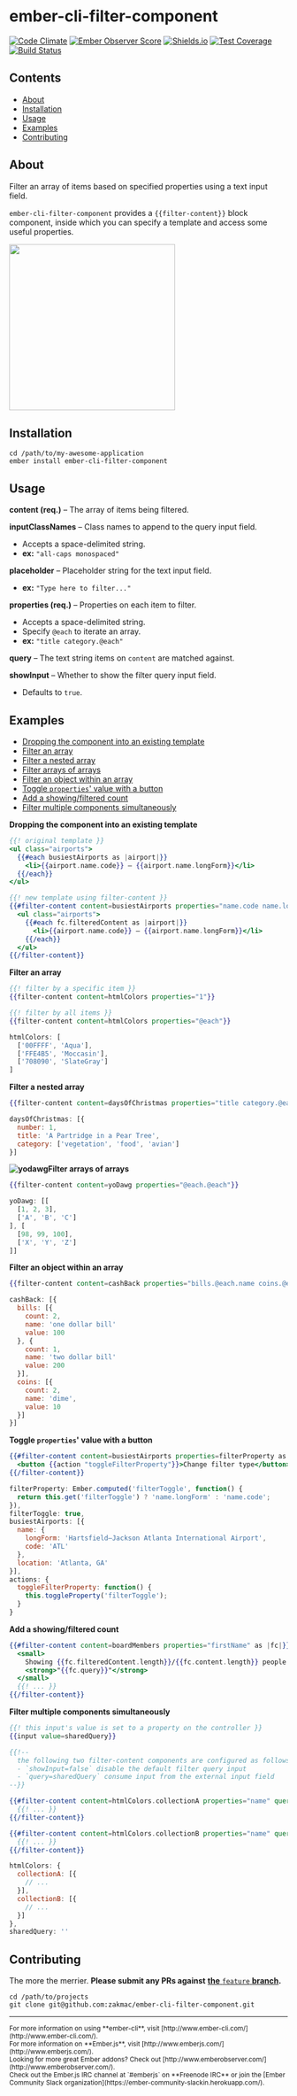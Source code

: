 # ember-cli-filter-component
[![Code Climate](https://codeclimate.com/github/zakmac/ember-cli-filter-component/badges/gpa.svg)](https://codeclimate.com/github/zakmac/ember-cli-filter-component)
[![Ember Observer Score](http://emberobserver.com/badges/ember-cli-filter-component.svg)](http://emberobserver.com/addons/ember-cli-filter-component)
[![Shields.io](https://img.shields.io/badge/tests-54%2F54-brightgreen.svg)](http://shields.io)
[![Test Coverage](https://codeclimate.com/github/zakmac/ember-cli-filter-component/badges/coverage.svg)](https://codeclimate.com/github/zakmac/ember-cli-filter-component/coverage)
[![Build Status](https://travis-ci.org/zakmac/ember-cli-filter-component.svg?branch=feature)](https://travis-ci.org/zakmac/ember-cli-filter-component)

## Contents
- <a href="#user-content-about">About</a>
- <a href="#user-content-installation">Installation</a>
- <a href="#user-content-usage">Usage</a>
- <a href="#user-content-examples">Examples</a>
- <a href="#user-content-contributing">Contributing</a>

## About

Filter an array of items based on specified properties using a text input field.

`ember-cli-filter-component` provides a `{{filter-content}}` block component, inside which you can specify a template and access some useful properties.

<img src="http://i.imgur.com/MiSiG2G.gif" width="300">

## Installation

```shell
cd /path/to/my-awesome-application
ember install ember-cli-filter-component
```

## Usage

**content (req.)** – The array of items being filtered.

**inputClassNames** – Class names to append to the query input field.
- Accepts a space-delimited string.
- **ex:** `"all-caps monospaced"`

**placeholder** – Placeholder string for the text input field.
- **ex:** `"Type here to filter..."`

**properties (req.)** – Properties on each item to filter.
- Accepts a space-delimited string.
- Specify `@each` to iterate an array.
- **ex:** `"title category.@each"`

**query** – The text string items on `content` are matched against.

**showInput** – Whether to show the filter query input field.
- Defaults to `true`.

## Examples

* <a href="#user-content-ex1">Dropping the component into an existing template</a>
* <a href="#user-content-ex2">Filter an array</a>
* <a href="#user-content-ex3">Filter a nested array</a>
* <a href="#user-content-ex4">Filter arrays of arrays</a>
* <a href="#user-content-ex5">Filter an object within an array</a>
* <a href="#user-content-ex6">Toggle `properties`' value with a button</a>
* <a href="#user-content-ex7">Add a showing/filtered count</a>
* <a href="#user-content-ex8">Filter multiple components simultaneously</a>

<a name="ex1"></a>**Dropping the component into an existing template**
```handlebars
{{! original template }}
<ul class="airports">
  {{#each busiestAirports as |airport|}}
    <li>{{airport.name.code}} – {{airport.name.longForm}}</li>
  {{/each}}
</ul>
```

```handlebars
{{! new template using filter-content }}
{{#filter-content content=busiestAirports properties="name.code name.longForm" as |fc|}}
  <ul class="airports">
    {{#each fc.filteredContent as |airport|}}
      <li>{{airport.name.code}} – {{airport.name.longForm}}</li>
    {{/each}}
  </ul>
{{/filter-content}}
```

<a name="ex2"></a>**Filter an array**
```handlebars
{{! filter by a specific item }}
{{filter-content content=htmlColors properties="1"}}
```
```handlebars
{{! filter by all items }}
{{filter-content content=htmlColors properties="@each"}}
```
```javascript
htmlColors: [
  ['00FFFF', 'Aqua'],
  ['FFE4B5', 'Moccasin'],
  ['708090', 'SlateGray']
]
```

<a name="ex3"></a>**Filter a nested array**
```handlebars
{{filter-content content=daysOfChristmas properties="title category.@each"}}
```
```javascript
daysOfChristmas: [{
  number: 1,
  title: 'A Partridge in a Pear Tree',
  category: ['vegetation', 'food', 'avian']
}]
```

<a name="ex4"></a>**![yodawg](http://i.imgur.com/wkB6nwQ.png)Filter arrays of arrays**
```handlebars
{{filter-content content=yoDawg properties="@each.@each"}}
```
```javascript
yoDawg: [[
  [1, 2, 3],
  ['A', 'B', 'C']
], [
  [98, 99, 100],
  ['X', 'Y', 'Z']
]]
```

<a name="ex5"></a>**Filter an object within an array**
```handlebars
{{filter-content content=cashBack properties="bills.@each.name coins.@each.name"}}
```
```javascript
cashBack: [{
  bills: [{
    count: 2,
    name: 'one dollar bill'
    value: 100
  }, {
    count: 1,
    name: 'two dollar bill'
    value: 200
  }],
  coins: [{
    count: 2,
    name: 'dime',
    value: 10
  }]
}]
```

<a name="ex6"></a>**Toggle `properties`' value with a button**
```handlebars
{{#filter-content content=busiestAirports properties=filterProperty as |fc|}}
  <button {{action "toggleFilterProperty"}}>Change filter type</button>
{{/filter-content}}
```
```javascript
filterProperty: Ember.computed('filterToggle', function() {
  return this.get('filterToggle') ? 'name.longForm' : 'name.code';
}),
filterToggle: true,
busiestAirports: [{
  name: {
    longForm: 'Hartsfield–Jackson Atlanta International Airport',
    code: 'ATL'
  },
  location: 'Atlanta, GA'
}],
actions: {
  toggleFilterProperty: function() {
    this.toggleProperty('filterToggle');
  }
}
```

<a name="ex7"></a>**Add a showing/filtered count**
```handlebars
{{#filter-content content=boardMembers properties="firstName" as |fc|}}
  <small>
    Showing {{fc.filteredContent.length}}/{{fc.content.length}} people matching:
    <strong>"{{fc.query}}"</strong>
  </small>
  {{! ... }}
{{/filter-content}}
```

<a name="ex8"></a>**Filter multiple components simultaneously**
```handlebars
{{! this input's value is set to a property on the controller }}
{{input value=sharedQuery}}

{{!--
  the following two filter-content components are configured as follows:
  - `showInput=false` disable the default filter query input
  - `query=sharedQuery` consume input from the external input field
--}}

{{#filter-content content=htmlColors.collectionA properties="name" query=sharedQuery showInput=false as |fc|}}
  {{! ... }}
{{/filter-content}}

{{#filter-content content=htmlColors.collectionB properties="name" query=sharedQuery showInput=false as |fc|}}
  {{! ... }}
{{/filter-content}}
```
```javascript
htmlColors: {
  collectionA: [{
    // ...
  }],
  collectionB: [{
    // ...
  }]
},
sharedQuery: ''
```

## Contributing

The more the merrier. **Please submit any PRs against** [__the__ `feature` __branch__](https://github.com/zakmac/ember-cli-filter-component/tree/feature)**.**

```shell
cd /path/to/projects
git clone git@github.com:zakmac/ember-cli-filter-component.git
```

--- 
<small>
For more information on using **ember-cli**, visit [http://www.ember-cli.com/](http://www.ember-cli.com/).<br>
For more information on **Ember.js**, visit [http://www.emberjs.com/](http://www.emberjs.com/).<br>
Looking for more great Ember addons? Check out [http://www.emberobserver.com/](http://www.emberobserver.com/).<br>
Check out the Ember.js IRC channel at `#emberjs` on **Freenode IRC** or join the [Ember Community Slack organization](https://ember-community-slackin.herokuapp.com/).
</small>
